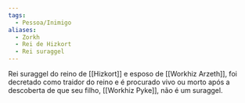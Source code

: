 ```yaml
---
tags:
  - Pessoa/Inimigo
aliases:
  - Zorkh
  - Rei de Hizkort
  - Rei suraggel
---
```

Rei suraggel do reino de [[Hizkort]] e esposo de [[Workhiz Arzeth]], foi decretado como traidor do reino e é procurado vivo ou morto após a descoberta de que seu filho, [[Workhiz Pyke]], não é um suraggel.

